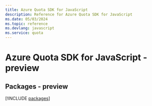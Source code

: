 ```yaml
---
title: Azure Quota SDK for JavaScript
description: Reference for Azure Quota SDK for JavaScript
ms.date: 05/03/2024
ms.topic: reference
ms.devlang: javascript
ms.service: quota
---
```

# Azure Quota SDK for JavaScript - preview
## Packages - preview
[!INCLUDE [packages](quota-index.md)]